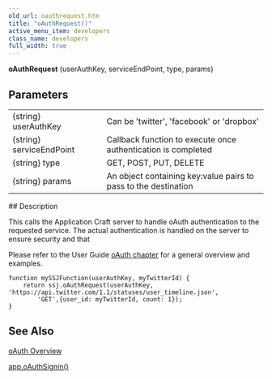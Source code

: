 ```yaml
---
old_url: oauthrequest.htm
title: "oAuthRequest()"
active_menu_item: developers
class_name: developers
full_width: true
---
```



**oAuthRequest** (userAuthKey, serviceEndPoint, type, params)

## Parameters

<table>
<tr>
<td width="202">
{string} userAuthKey

</td>
<td width="11">

</td>
<td width="667">
Can be 'twitter', 'facebook' or 'dropbox'

</td>
</tr>
<tr>
<td width="202">
{string} serviceEndPoint

</td>
<td width="11">

</td>
<td width="667">
Callback function to execute once authentication is completed

</td>
</tr>
<tr>
<td width="202">
{string} type

</td>
<td width="11">

</td>
<td width="667">
GET, POST, PUT, DELETE

</td>
</tr>
<tr>
<td width="202">
{string} params

</td>
<td width="11">

</td>
<td width="667">
An object containing key:value pairs to pass to the destination

</td>
</tr>
</table>
## Description

This calls the Application Craft server to handle oAuth authentication to the requested service. The actual authentication is handled on the server to ensure security and that

Please refer to the User Guide [oAuth chapter](/developers/documentation/product-guide/advanced-features/oauth/) for a general overview and examples.

    function mySSJFunction(userAuthKey, myTwitterId) {
        return ssj.oAuthRequest(userAuthKey, 'https://api.twitter.com/1.1/statuses/user_timeline.json', 
			'GET',{user_id: myTwitterId, count: 1});
    }
   

## See Also

[oAuth Overview](/developers/documentation/product-guide/advanced-features/oauth/)

[app.oAuthSignin()](/developers/documentation/scripting-apis/client-api/oauth/oauthsignin)
